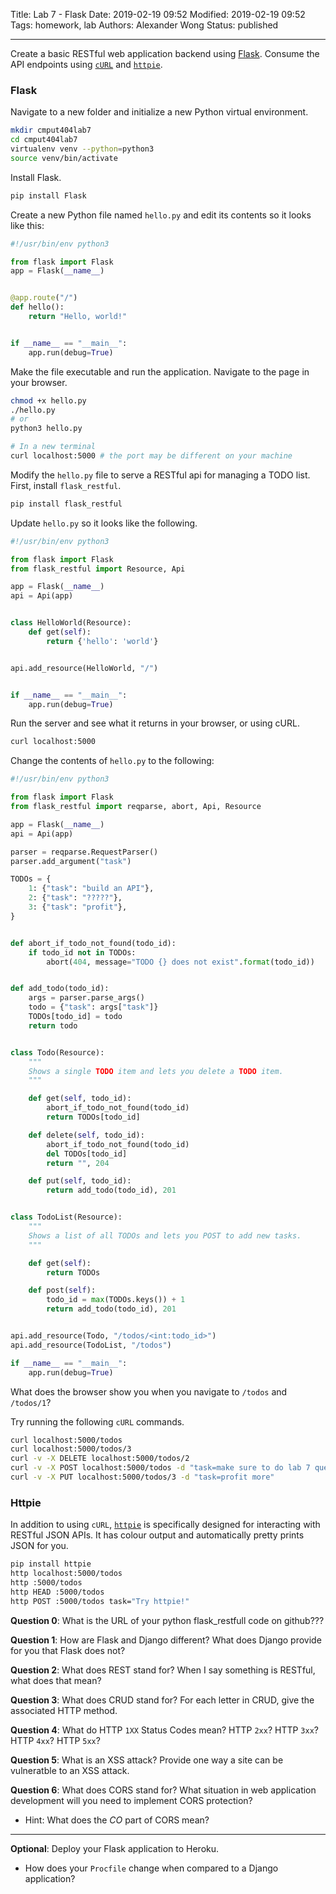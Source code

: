 Title: Lab 7 - Flask
Date: 2019-02-19 09:52
Modified: 2019-02-19 09:52
Tags: homework, lab
Authors: Alexander Wong
Status: published

----

Create a basic RESTful web application backend using [Flask](http://flask.pocoo.org/). Consume the API endpoints using [`cURL`](https://curl.haxx.se/) and [`httpie`](https://httpie.org/).

### Flask

Navigate to a new folder and initialize a new Python virtual environment.

```bash
mkdir cmput404lab7
cd cmput404lab7
virtualenv venv --python=python3
source venv/bin/activate
```

Install Flask.

```bash
pip install Flask
```

Create a new Python file named `hello.py` and edit its contents so it looks like this:

```python
#!/usr/bin/env python3

from flask import Flask
app = Flask(__name__)


@app.route("/")
def hello():
    return "Hello, world!"


if __name__ == "__main__":
    app.run(debug=True)
```

Make the file executable and run the application. Navigate to the page in your browser.

```bash
chmod +x hello.py
./hello.py
# or
python3 hello.py

# In a new terminal
curl localhost:5000 # the port may be different on your machine
```

Modify the `hello.py` file to serve a RESTful api for managing a TODO list. First, install `flask_restful`.

```bash
pip install flask_restful
```

Update `hello.py` so it looks like the following.

```python
#!/usr/bin/env python3

from flask import Flask
from flask_restful import Resource, Api

app = Flask(__name__)
api = Api(app)


class HelloWorld(Resource):
    def get(self):
        return {'hello': 'world'}


api.add_resource(HelloWorld, "/")


if __name__ == "__main__":
    app.run(debug=True)
```

Run the server and see what it returns in your browser, or using cURL.

```bash
curl localhost:5000
```

Change the contents of `hello.py` to the following:

```python
#!/usr/bin/env python3

from flask import Flask
from flask_restful import reqparse, abort, Api, Resource

app = Flask(__name__)
api = Api(app)

parser = reqparse.RequestParser()
parser.add_argument("task")

TODOs = {
    1: {"task": "build an API"},
    2: {"task": "?????"},
    3: {"task": "profit"},
}


def abort_if_todo_not_found(todo_id):
    if todo_id not in TODOs:
        abort(404, message="TODO {} does not exist".format(todo_id))


def add_todo(todo_id):
    args = parser.parse_args()
    todo = {"task": args["task"]}
    TODOs[todo_id] = todo
    return todo


class Todo(Resource):
    """
    Shows a single TODO item and lets you delete a TODO item.
    """

    def get(self, todo_id):
        abort_if_todo_not_found(todo_id)
        return TODOs[todo_id]

    def delete(self, todo_id):
        abort_if_todo_not_found(todo_id)
        del TODOs[todo_id]
        return "", 204

    def put(self, todo_id):
        return add_todo(todo_id), 201


class TodoList(Resource):
    """
    Shows a list of all TODOs and lets you POST to add new tasks.
    """

    def get(self):
        return TODOs

    def post(self):
        todo_id = max(TODOs.keys()) + 1
        return add_todo(todo_id), 201


api.add_resource(Todo, "/todos/<int:todo_id>")
api.add_resource(TodoList, "/todos")

if __name__ == "__main__":
    app.run(debug=True)

```

What does the browser show you when you navigate to `/todos` and `/todos/1`?

Try running the following `cURL` commands.

```bash
curl localhost:5000/todos
curl localhost:5000/todos/3
curl -v -X DELETE localhost:5000/todos/2
curl -v -X POST localhost:5000/todos -d "task=make sure to do lab 7 questions"
curl -v -X PUT localhost:5000/todos/3 -d "task=profit more"
```

### Httpie

In addition to using `cURL`, [`httpie`](https://httpie.org/) is specifically designed for interacting with RESTful JSON APIs. It has colour output and automatically pretty prints JSON for you.

```bash
pip install httpie
http localhost:5000/todos
http :5000/todos
http HEAD :5000/todos
http POST :5000/todos task="Try httpie!"
```

**Question 0**: What is the URL of your python flask_restfull code on github???

**Question 1**: How are Flask and Django different? What does Django provide for you that Flask does not?

**Question 2**: What does REST stand for? When I say something is RESTful, what does that mean?

**Question 3**: What does CRUD stand for? For each letter in CRUD, give the associated HTTP method.

**Question 4**: What do HTTP `1XX` Status Codes mean? HTTP `2xx`? HTTP `3xx`? HTTP `4xx`? HTTP `5xx`?

**Question 5**: What is an XSS attack? Provide one way a site can be vulneratble to an XSS attack.

**Question 6**: What does CORS stand for? What situation in web application development will you need to implement CORS protection?
  
  * Hint: What does the *CO* part of CORS mean?

------

**Optional**: Deploy your Flask application to Heroku.

  * How does your `Procfile` change when compared to a Django application?

